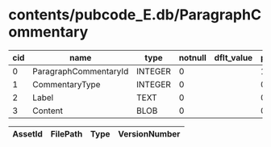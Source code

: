 # contents/pubcode_E.db/ParagraphCommentary

|cid|name|type|notnull|dflt_value|pk|
| - | -- | -- | ----- | -------- | - |
|0|ParagraphCommentaryId|INTEGER|0||1|
|1|CommentaryType|INTEGER|0||0|
|2|Label|TEXT|0||0|
|3|Content|BLOB|0||0|

| AssetId | FilePath | Type | VersionNumber |
| - | - | - | - |
